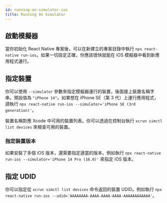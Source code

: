 ```yaml
---
id: running-on-simulator-ios
title: Running On Simulator
---
```


## 啟動模擬器

當你初始化 React Native 專案後，可以在新建立的專案目錄中執行 `npx react-native run-ios`。如果一切設定正確，你應該很快就能在 iOS 模擬器中看到新應用程式運行。

## 指定裝置

你可以使用 `--simulator` 參數來指定模擬器運行的裝置，後面接上裝置名稱字串。預設值為 `"iPhone 14"`。如果想在 iPhone SE（第 3 代）上運行應用程式，請執行 `npx react-native run-ios --simulator='iPhone SE (3rd generation)'`。

裝置名稱對應 Xcode 中可用的裝置列表。你可以透過在控制台執行 `xcrun simctl list devices` 來檢查可用的裝置。

### 指定裝置版本

如果安裝了多個 iOS 版本，還需要指定適當的版本。例如執行 `npx react-native run-ios --simulator='iPhone 14 Pro (16.0)'` 來指定 iOS 版本。

## 指定 UDID

你可以指定從 `xcrun simctl list devices` 命令返回的裝置 UDID。例如執行 `npx react-native run-ios --udid='AAAAAAAA-AAAA-AAAA-AAAA-AAAAAAAAAAAA'`。